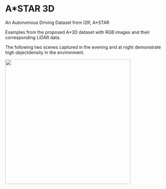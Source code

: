 # A*STAR 3D
An Autonomous Driving Dataset from I2R, A*STAR

Examples from the proposed A*3D dataset with RGB images and their corresponding LiDAR data. 

The following two scenes captured in the evening and at night demonstrate high objectdensity in the environment.

<img src=".images/Example.png" width="400"/>
